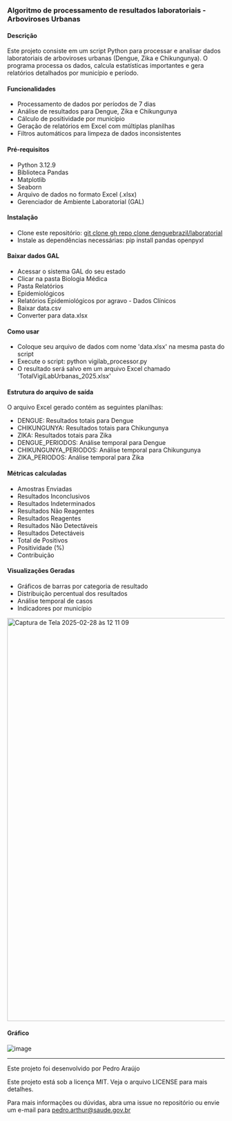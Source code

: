 ### Algoritmo de processamento de resultados laboratoriais - Arboviroses Urbanas

#### Descrição

Este projeto consiste em um script Python para processar e analisar dados laboratoriais de arboviroses urbanas (Dengue, Zika e Chikungunya). O programa processa os dados, calcula estatísticas importantes e gera relatórios detalhados por município e período.

#### Funcionalidades
- Processamento de dados por períodos de 7 dias
- Análise de resultados para Dengue, Zika e Chikungunya
- Cálculo de positividade por município
- Geração de relatórios em Excel com múltiplas planilhas
- Filtros automáticos para limpeza de dados inconsistentes

#### Pré-requisitos
- Python 3.12.9
- Biblioteca Pandas
- Matplotlib
- Seaborn
- Arquivo de dados no formato Excel (.xlsx)
- Gerenciador de Ambiente Laboratorial (GAL)

#### Instalação
- Clone este repositório: [git clone gh repo clone denguebrazil/laboratorial](https://github.com/denguebrazil/laboratorial.git)
- Instale as dependências necessárias: pip install pandas openpyxl

#### Baixar dados GAL
- Acessar o sistema GAL do seu estado
- Clicar na pasta Biologia Médica
- Pasta Relatórios
- Epidemiológicos
- Relatórios Epidemiológicos por agravo - Dados Clínicos
- Baixar data.csv
- Converter para data.xlsx

#### Como usar
- Coloque seu arquivo de dados com nome 'data.xlsx' na mesma pasta do script
- Execute o script: python vigilab_processor.py
- O resultado será salvo em um arquivo Excel chamado 'TotalVigiLabUrbanas_2025.xlsx'

#### Estrutura do arquivo de saída
O arquivo Excel gerado contém as seguintes planilhas:
- DENGUE: Resultados totais para Dengue
- CHIKUNGUNYA: Resultados totais para Chikungunya
- ZIKA: Resultados totais para Zika
- DENGUE_PERIODOS: Análise temporal para Dengue
- CHIKUNGUNYA_PERIODOS: Análise temporal para Chikungunya
- ZIKA_PERIODOS: Análise temporal para Zika

#### Métricas calculadas
- Amostras Enviadas
- Resultados Inconclusivos
- Resultados Indeterminados
- Resultados Não Reagentes
- Resultados Reagentes
- Resultados Não Detectáveis
- Resultados Detectáveis
- Total de Positivos
- Positividade (%)
- Contribuição

#### Visualizações Geradas
- Gráficos de barras por categoria de resultado
- Distribuição percentual dos resultados
- Análise temporal de casos
- Indicadores por município

<img width="932" alt="Captura de Tela 2025-02-28 às 12 11 09" src="https://github.com/user-attachments/assets/3ae61143-2510-475c-b54d-72111aa039c6" />

#### Gráfico 

![image](https://github.com/user-attachments/assets/5f29adba-da82-4a87-bebc-1ca89f2a83a9)

---
Este projeto foi desenvolvido por Pedro Araújo

Este projeto está sob a licença MIT. Veja o arquivo LICENSE para mais detalhes.

Para mais informações ou dúvidas, abra uma issue no repositório ou envie um e-mail para pedro.arthur@saude.gov.br
